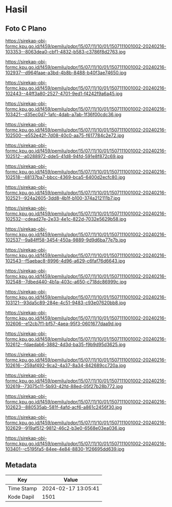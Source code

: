 # Hasil

## Foto C Plano

https://sirekap-obj-formc.kpu.go.id/f459/pemilu/pdpr/15/07/11/10/01/1507111001002-20240216-103353--8063dea0-cbf1-4832-b583-c3786f8d2763.jpg

https://sirekap-obj-formc.kpu.go.id/f459/pemilu/pdpr/15/07/11/10/01/1507111001002-20240216-102937--d964faae-a3bd-4b8b-8488-b40f3ae74650.jpg

https://sirekap-obj-formc.kpu.go.id/f459/pemilu/pdpr/15/07/11/10/01/1507111001002-20240216-102443--44ff3a80-2527-4701-9ed1-f4242f9a6a45.jpg

https://sirekap-obj-formc.kpu.go.id/f459/pemilu/pdpr/15/07/11/10/01/1507111001002-20240216-103421--d35ec0d7-1afc-4dab-a7ab-1f36f00cdc36.jpg

https://sirekap-obj-formc.kpu.go.id/f459/pemilu/pdpr/15/07/11/10/01/1507111001002-20240216-102500--e552e42f-7d08-40c0-aa75-f617784c2e72.jpg

https://sirekap-obj-formc.kpu.go.id/f459/pemilu/pdpr/15/07/11/10/01/1507111001002-20240216-102512--a0288972-dde5-41d8-94fd-591e8f872c69.jpg

https://sirekap-obj-formc.kpu.go.id/f459/pemilu/pdpr/15/07/11/10/01/1507111001002-20240216-102518--48137ba7-bbcc-4369-bca5-6400d2ecfc80.jpg

https://sirekap-obj-formc.kpu.go.id/f459/pemilu/pdpr/15/07/11/10/01/1507111001002-20240216-102521--924a2605-3dd8-4b1f-b100-374a212111b7.jpg

https://sirekap-obj-formc.kpu.go.id/f459/pemilu/pdpr/15/07/11/10/01/1507111001002-20240216-102532--cdead27e-2e33-4e1c-822d-7032e5629b58.jpg

https://sirekap-obj-formc.kpu.go.id/f459/pemilu/pdpr/15/07/11/10/01/1507111001002-20240216-102537--9a84ff58-3454-450a-9889-9d9d6ba77e7b.jpg

https://sirekap-obj-formc.kpu.go.id/f459/pemilu/pdpr/15/07/11/10/01/1507111001002-20240216-102543--f5aebac8-8996-4d96-a629-c6faf76d6643.jpg

https://sirekap-obj-formc.kpu.go.id/f459/pemilu/pdpr/15/07/11/10/01/1507111001002-20240216-102548--7dbed440-4b1a-403c-a650-c718dc86999c.jpg

https://sirekap-obj-formc.kpu.go.id/f459/pemilu/pdpr/15/07/11/10/01/1507111001002-20240216-103121--93da5c89-284e-4c51-9483-c93e07620bb8.jpg

https://sirekap-obj-formc.kpu.go.id/f459/pemilu/pdpr/15/07/11/10/01/1507111001002-20240216-102606--e12cb7f1-bf57-4aea-95f3-0601677daa9d.jpg

https://sirekap-obj-formc.kpu.go.id/f459/pemilu/pdpr/15/07/11/10/01/1507111001002-20240216-102612--fdaedab6-3882-4d3d-ba35-f9b9d95d3625.jpg

https://sirekap-obj-formc.kpu.go.id/f459/pemilu/pdpr/15/07/11/10/01/1507111001002-20240216-102616--259af492-9ca2-4a37-8a34-842689cc720a.jpg

https://sirekap-obj-formc.kpu.go.id/f459/pemilu/pdpr/15/07/11/10/01/1507111001002-20240216-102619--73075c11-5b93-42fd-88ed-05f27b28b772.jpg

https://sirekap-obj-formc.kpu.go.id/f459/pemilu/pdpr/15/07/11/10/01/1507111001002-20240216-102623--880535ab-581f-4afd-acf6-a861c2456f30.jpg

https://sirekap-obj-formc.kpu.go.id/f459/pemilu/pdpr/15/07/11/10/01/1507111001002-20240216-102629--919af512-9812-46c2-b3e0-6568e03ea036.jpg

https://sirekap-obj-formc.kpu.go.id/f459/pemilu/pdpr/15/07/11/10/01/1507111001002-20240216-103401--c5195fa5-84ee-4e84-8830-1f26695dd639.jpg


## Metadata

| Key        | Value               |
| ---------- | ------------------- |
| Time Stamp | 2024-02-17 13:05:41 |
| Kode Dapil | 1501                |



